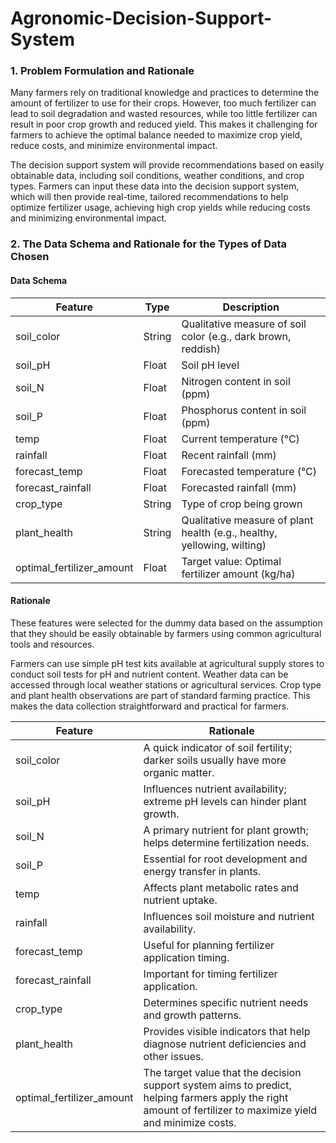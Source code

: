 # Agronomic-Decision-Support-System

### 1. Problem Formulation and Rationale

Many farmers rely on traditional knowledge and practices to determine the amount of fertilizer to use for their crops. However, too much fertilizer can lead to soil degradation and wasted resources, while too little fertilizer can result in poor crop growth and reduced yield. This makes it challenging for farmers to achieve the optimal balance needed to maximize crop yield, reduce costs, and minimize environmental impact.

The decision support system will provide recommendations based on easily obtainable data, including soil conditions, weather conditions, and crop types. Farmers can input these data into the decision support system, which will then provide real-time, tailored recommendations to help optimize fertilizer usage, achieving high crop yields while reducing costs and minimizing environmental impact.

### 2. The Data Schema and Rationale for the Types of Data Chosen

#### Data Schema

| Feature                   | Type   | Description                                                             |
| ------------------------- | ------ | ----------------------------------------------------------------------- |
| soil_color                | String | Qualitative measure of soil color (e.g., dark brown, reddish)           |
| soil_pH                   | Float  | Soil pH level                                                           |
| soil_N                    | Float  | Nitrogen content in soil (ppm)                                          |
| soil_P                    | Float  | Phosphorus content in soil (ppm)                                        |
| temp                      | Float  | Current temperature (°C)                                                |
| rainfall                  | Float  | Recent rainfall (mm)                                                    |
| forecast_temp             | Float  | Forecasted temperature (°C)                                             |
| forecast_rainfall         | Float  | Forecasted rainfall (mm)                                                |
| crop_type                 | String | Type of crop being grown                                                |
| plant_health              | String | Qualitative measure of plant health (e.g., healthy, yellowing, wilting) |
| optimal_fertilizer_amount | Float  | Target value: Optimal fertilizer amount (kg/ha)                         |

#### Rationale

These features were selected for the dummy data based on the assumption that they should be easily obtainable by farmers using common agricultural tools and resources.

Farmers can use simple pH test kits available at agricultural supply stores to conduct soil tests for pH and nutrient content. Weather data can be accessed through local weather stations or agricultural services. Crop type and plant health observations are part of standard farming practice. This makes the data collection straightforward and practical for farmers.

| Feature                   | Rationale                                                                                                                                                     |
| ------------------------- | ------------------------------------------------------------------------------------------------------------------------------------------------------------- |
| soil_color                | A quick indicator of soil fertility; darker soils usually have more organic matter.                                                                           |
| soil_pH                   | Influences nutrient availability; extreme pH levels can hinder plant growth.                                                                                  |
| soil_N                    | A primary nutrient for plant growth; helps determine fertilization needs.                                                                                     |
| soil_P                    | Essential for root development and energy transfer in plants.                                                                                                 |
| temp                      | Affects plant metabolic rates and nutrient uptake.                                                                                                            |
| rainfall                  | Influences soil moisture and nutrient availability.                                                                                                           |
| forecast_temp             | Useful for planning fertilizer application timing.                                                                                                            |
| forecast_rainfall         | Important for timing fertilizer application.                                                                                                                  |
| crop_type                 | Determines specific nutrient needs and growth patterns.                                                                                                       |
| plant_health              | Provides visible indicators that help diagnose nutrient deficiencies and other issues.                                                                        |
| optimal_fertilizer_amount | The target value that the decision support system aims to predict, helping farmers apply the right amount of fertilizer to maximize yield and minimize costs. |
